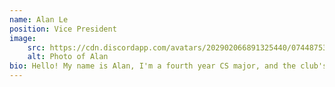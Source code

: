 ```yaml
---
name: Alan Le
position: Vice President
image: 
    src: https://cdn.discordapp.com/avatars/202902066891325440/0744875313f0115e246a78bbd5218f6f.webp?size=1024&width=0&height=256
    alt: Photo of Alan
bio: Hello! My name is Alan, I'm a fourth year CS major, and the club's vice president! I've been studying Japanese for a year now, mostly through watching anime and reading books and VN's. I started learning it because I like anime and thought it would be cool to just understand it one day. Some of my favorites are Bloom into You, Bocchi the Rock, and Oddtaxi. Ssome of my hobbies outside of Japanese are coffee and programming. Feel free to reach out if u wanna chat about something!
---
```

